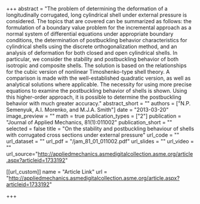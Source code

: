 +++
abstract = "The problem of determining the deformation of a longitudinally corrugated, long cylindrical shell under external pressure is considered. The topics that are covered can be summarized as follows: the formulation of a boundary value problem for the incremental approach as a normal system of differential equations under appropriate boundary conditions, the determination of postbuckling behavior characteristics for cylindrical shells using the discrete orthogonalization method, and an analysis of deformation for both closed and open cylindrical shells. In particular, we consider the stability and postbuckling behavior of both isotropic and composite shells. The solution is based on the relationships for the cubic version of nonlinear Timoshenko-type shell theory. A comparison is made with the well-established quadratic version, as well as analytical solutions where applicable. The necessity for using more precise equations to examine the postbuckling behavior of shells is shown. Using this higher-order approach, it is possible to determine the postbuckling behavior with much greater accuracy."
abstract_short = ""
authors = ["N.P. Semenyuk, A.I. Morenko, and M.J.A. Smith"]
date = "2013-03-20"
image_preview = ""
math = true
publication_types = ["2"]
publication = "Journal of Applied Mechanics, 81(1):011002"
publication_short = ""
selected = false
title = "On the stability and postbuckling behaviour of shells with corrugated cross sections under external pressure"
url_code = ""
url_dataset = ""
url_pdf = "/jam_81_01_011002.pdf"
url_slides = ""
url_video = ""
url_source="http://appliedmechanics.asmedigitalcollection.asme.org/article.aspx?articleid=1733192"

[[url_custom]]
name = "Article Link"
url = "http://appliedmechanics.asmedigitalcollection.asme.org/article.aspx?articleid=1733192"

+++
